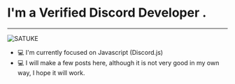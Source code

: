 
# I'm a Verified Discord Developer .
---------------------
![SATUKE](https://github-readme-stats.vercel.app/api?username=satuke&show_icons=true&theme=tokyonight)

- 💻 I'm currently focused on Javascript (Discord.js)
- 💻 I will make a few posts here, although it is not very good in my own way, I hope it will work.

